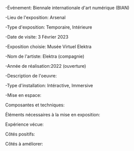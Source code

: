 -Événement: Biennale internationale d'art numérique (BIAN)

-Lieu de l'exposition: Arsenal

-Type d'exposition: Temporaire, Intérieure

-Date de visite: 3 Février 2023

-Exposition choisie: Musée Virtuel Elektra

-Nom de l'artiste: Elektra (compagnie)

-Année de réalisation:2022 (ouverture)

-Description de l'oeuvre:

-Type d'installation: Intéractive, Immersive

-Mise en espace:

Composantes et techniques: 

Éléments nécessaires à la mise en exposition:

Expérience vécue:

Côtés positifs:

Côtés à améliorer:
